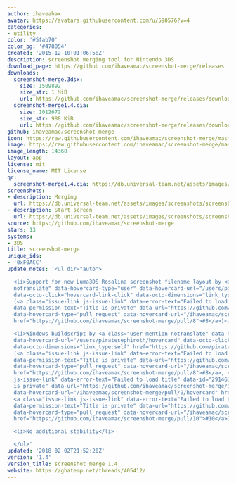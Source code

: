 ```yaml
---
author: ihaveahax
avatar: https://avatars.githubusercontent.com/u/590576?v=4
categories:
- utility
color: '#5fab70'
color_bg: '#478054'
created: '2015-12-10T01:06:58Z'
description: screenshot merging tool for Nintendo 3DS
download_page: https://github.com/ihaveamac/screenshot-merge/releases
downloads:
  screenshot-merge.3dsx:
    size: 1509892
    size_str: 1 MiB
    url: https://github.com/ihaveamac/screenshot-merge/releases/download/1.4/screenshot-merge.3dsx
  screenshot-merge1.4.cia:
    size: 1012672
    size_str: 988 KiB
    url: https://github.com/ihaveamac/screenshot-merge/releases/download/1.4/screenshot-merge1.4.cia
github: ihaveamac/screenshot-merge
icon: https://raw.githubusercontent.com/ihaveamac/screenshot-merge/master/resources/icon.png
image: https://raw.githubusercontent.com/ihaveamac/screenshot-merge/master/resources/banner.png
image_length: 14368
layout: app
license: mit
license_name: MIT License
qr:
  screenshot-merge1.4.cia: https://db.universal-team.net/assets/images/qr/screenshot-merge1-4-cia.png
screenshots:
- description: Merging
  url: https://db.universal-team.net/assets/images/screenshots/screenshot-merge/merging.png
- description: Start screen
  url: https://db.universal-team.net/assets/images/screenshots/screenshot-merge/start-screen.png
source: https://github.com/ihaveamac/screenshot-merge
stars: 13
systems:
- 3DS
title: screenshot-merge
unique_ids:
- '0xF0ACC'
update_notes: '<ul dir="auto">

  <li>Support for new Luma3DS Rosalina screenshot filename layout by <a class="user-mention
  notranslate" data-hovercard-type="user" data-hovercard-url="/users/piratesephiroth/hovercard"
  data-octo-click="hovercard-link-click" data-octo-dimensions="link_type:self" href="https://github.com/piratesephiroth">@piratesephiroth</a>
  (<a class="issue-link js-issue-link" data-error-text="Failed to load title" data-id="291457696"
  data-permission-text="Title is private" data-url="https://github.com/ihaveamac/screenshot-merge/issues/8"
  data-hovercard-type="pull_request" data-hovercard-url="/ihaveamac/screenshot-merge/pull/8/hovercard"
  href="https://github.com/ihaveamac/screenshot-merge/pull/8">#8</a>)</li>

  <li>Windows buildscript by <a class="user-mention notranslate" data-hovercard-type="user"
  data-hovercard-url="/users/piratesephiroth/hovercard" data-octo-click="hovercard-link-click"
  data-octo-dimensions="link_type:self" href="https://github.com/piratesephiroth">@piratesephiroth</a>
  (<a class="issue-link js-issue-link" data-error-text="Failed to load title" data-id="291457696"
  data-permission-text="Title is private" data-url="https://github.com/ihaveamac/screenshot-merge/issues/8"
  data-hovercard-type="pull_request" data-hovercard-url="/ihaveamac/screenshot-merge/pull/8/hovercard"
  href="https://github.com/ihaveamac/screenshot-merge/pull/8">#8</a>, <a class="issue-link
  js-issue-link" data-error-text="Failed to load title" data-id="291463389" data-permission-text="Title
  is private" data-url="https://github.com/ihaveamac/screenshot-merge/issues/9" data-hovercard-type="pull_request"
  data-hovercard-url="/ihaveamac/screenshot-merge/pull/9/hovercard" href="https://github.com/ihaveamac/screenshot-merge/pull/9">#9</a>,
  <a class="issue-link js-issue-link" data-error-text="Failed to load title" data-id="291466479"
  data-permission-text="Title is private" data-url="https://github.com/ihaveamac/screenshot-merge/issues/10"
  data-hovercard-type="pull_request" data-hovercard-url="/ihaveamac/screenshot-merge/pull/10/hovercard"
  href="https://github.com/ihaveamac/screenshot-merge/pull/10">#10</a>)</li>

  <li>No additional stability</li>

  </ul>'
updated: '2018-02-02T21:52:20Z'
version: '1.4'
version_title: screenshot merge 1.4
website: https://gbatemp.net/threads/405412/
---
```

